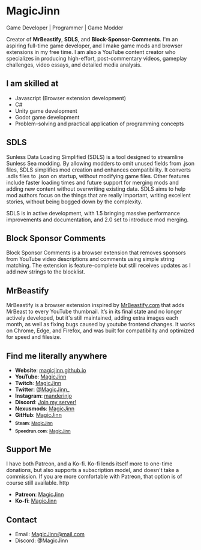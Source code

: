 # MagicJinn

Game Developer | Programmer | Game Modder

Creator of **MrBeastify**, **SDLS**, and **Block-Sponsor-Comments**. I'm an aspiring full-time game developer, and I make game mods and browser extensions in my free time. I am also a YouTube content creator who specializes in producing high-effort, post-commentary videos, gameplay challenges, video essays, and detailed media analysis.

## I am skilled at

- Javascript (Browser extension development)
- C#
- Unity game development
- Godot game development
- Problem-solving and practical application of programming concepts

## SDLS

Sunless Data Loading Simplified (SDLS) is a tool designed to streamline Sunless Sea modding. By allowing modders to omit unused fields from .json files, SDLS simplifies mod creation and enhances compatibility. It converts .sdls files to .json on startup, without modifying game files. Other features include faster loading times and future support for merging mods and adding new content without overwriting existing data. SDLS aims to help mod authors focus on the things that are really important, writing excellent stories, without being bogged down by the complexity.

SDLS is in active development, with 1.5 bringing massive performance improvements and documentation, and 2.0 set to introduce mod merging.

## Block Sponsor Comments

Block Sponsor Comments is a browser extension that removes sponsors from YouTube video descriptions and comments using simple string matching. The extension is feature-complete but still receives updates as I add new strings to the blocklist.

## MrBeastify

MrBeastify is a browser extension inspired by [MrBeastify.com](http://mrbeastify.com) that adds MrBeast to every YouTube thumbnail. It’s in its final state and no longer actively developed, but it's still maintained, adding extra images each month, as well as fixing bugs caused by youtube frontend changes. It works on Chrome, Edge, and Firefox, and was built for compatibility and optimized for speed and filesize.

## Find me literally anywhere

- **Website**: [magicjinn.github.io](http://magicjinn.github.io/MagicJinn/)
- **YouTube**: [MagicJinn](http://youtube.com/@magicjinn)
- **Twitch**: [MagicJinn](http://twitch.tv/magicjinn)
- **Twitter**: [@MagicJinn_](http://twitter.com/MagicJinn_)
- **Instagram**: [manderinjo](http://instagram.com/manderinjo/)
- **Discord**: [Join my server!](http://discord.gg/bQvtauxXWp)
- **Nexusmods**: [MagicJinn](http://nexusmods.com/users/88893538)
- **GitHub**: [MagicJinn](http://github.com/MagicJinn)
- <sub>**Steam**: [MagicJinn](http://steamcommunity.com/id/MagicJinn/)</sub>
- <sub>**Speedrun.com**: [MagicJinn](http://speedrun.com/user/MagicJinn)</sub>

## Support Me

I have both Patreon, and a Ko-fi. Ko-fi lends itself more to one-time donations, but also supports a subscription model, and doesn't take a commission. If you are more comfortable with Patreon, that option is of course still available.
http

- **Patreon**: [MagicJinn](http://patreon.com/MagicJinn)
- **Ko-fi**: [MagicJinn](http://ko-fi.com/magicjinn)

## Contact

- Email: [MagicJinn@mail.com](mailto:MagicJinn@mail.com)
- Discord: @MagicJinn
